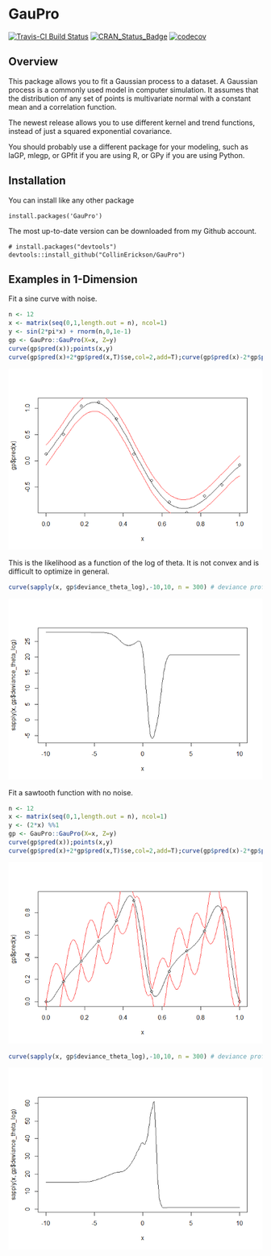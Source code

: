 
<!-- README.md is generated from README.Rmd. Please edit that file -->
GauPro
======

[![Travis-CI Build Status](https://travis-ci.org/CollinErickson/GauPro.svg?branch=master)](https://travis-ci.org/CollinErickson/GauPro) [![CRAN\_Status\_Badge](http://www.r-pkg.org/badges/version/GauPro)](http://cran.r-project.org/package=GauPro) [![codecov](https://codecov.io/gh/CollinErickson/GauPro/branch/master/graph/badge.svg)](https://codecov.io/gh/CollinErickson/GauPro)

Overview
--------

This package allows you to fit a Gaussian process to a dataset. A Gaussian process is a commonly used model in computer simulation. It assumes that the distribution of any set of points is multivariate normal with a constant mean and a correlation function.

The newest release allows you to use different kernel and trend functions, instead of just a squared exponential covariance.

You should probably use a different package for your modeling, such as laGP, mlegp, or GPfit if you are using R, or GPy if you are using Python.

Installation
------------

You can install like any other package

    install.packages('GauPro')

The most up-to-date version can be downloaded from my Github account.

    # install.packages("devtools")
    devtools::install_github("CollinErickson/GauPro")

Examples in 1-Dimension
-----------------------

Fit a sine curve with noise.

``` r
n <- 12
x <- matrix(seq(0,1,length.out = n), ncol=1)
y <- sin(2*pi*x) + rnorm(n,0,1e-1)
gp <- GauPro::GauPro(X=x, Z=y)
curve(gp$pred(x));points(x,y)
curve(gp$pred(x)+2*gp$pred(x,T)$se,col=2,add=T);curve(gp$pred(x)-2*gp$pred(x,T)$se,col=2,add=T)
```

![](tools/README-unnamed-chunk-2-1.png)

This is the likelihood as a function of the log of theta. It is not convex and is difficult to optimize in general.

``` r
curve(sapply(x, gp$deviance_theta_log),-10,10, n = 300) # deviance profile
```

![](tools/README-unnamed-chunk-3-1.png)

Fit a sawtooth function with no noise.

``` r
n <- 12
x <- matrix(seq(0,1,length.out = n), ncol=1)
y <- (2*x) %%1
gp <- GauPro::GauPro(X=x, Z=y)
curve(gp$pred(x));points(x,y)
curve(gp$pred(x)+2*gp$pred(x,T)$se,col=2,add=T);curve(gp$pred(x)-2*gp$pred(x,T)$se,col=2,add=T)
```

![](tools/README-unnamed-chunk-4-1.png)

``` r
curve(sapply(x, gp$deviance_theta_log),-10,10, n = 300) # deviance profile
```

![](tools/README-unnamed-chunk-4-2.png)
